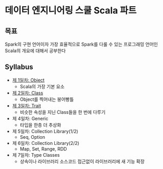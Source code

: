# 데이터 엔지니어링 스쿨 Scala 파트

## 목표

Spark의 구현 언어이자 가장 효율적으로 Spark를 다룰 수 있는 프로그래밍 언어인 Scala의 개요에 대해서 공부한다

## Syllabus

* [제 1일차: Object](/Class1.html)
  * Scala의 가장 기본 요소
* [제 2일차: Class](/Class2.html)
  * Object를 찍어내는 붕어빵틀
* [제 3일차: Trait](/Class3.html)
  * 비슷한 속성을 지닌 Class들을 한 번에 다루기
* 제 4일차: Generic
  * 타입을 한층 더 추상화
* 제 5일차: Collection Library(1/2)
  * Seq, Option
* 제 6일차: Collection Library(2/2)
  * Map, Set, Range, RDD
* 제 7일차: Type Classes
  * 상속이나 라이브러리 소스코드 접근없이 라이브러리에 새 기능 확장
